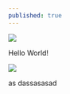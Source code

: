 ```yaml
---
published: true
---
```

<div class="featured">
<a href="{{ page.url }}">
<img src="{{site.url}}/images/Friends.jpg" />
</a>
</div>

Hello World!

<p class="centered-text">
<img class="centered" src="{{site.url}}/images/tinder.png" />
</p>
as
dassasasad
